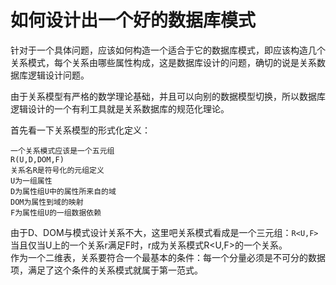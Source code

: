 # 如何设计出一个好的数据库模式      

针对于一个具体问题，应该如何构造一个适合于它的数据库模式，即应该构造几个关系模式，每个关系由哪些属性构成，这是数据库设计的问题，确切的说是关系数据库逻辑设计问题。     

由于关系模型有严格的数学理论基础，并且可以向别的数据模型切换，所以数据库逻辑设计的一个有利工具就是关系数据库的规范化理论。     

首先看一下关系模型的形式化定义：   
```
一个关系模式应该是一个五元组   
R(U,D,DOM,F)   
关系名R是符号化的元组定义    
U为一组属性    
D为属性组U中的属性所来自的域      
DOM为属性到域的映射     
F为属性组U的一组数据依赖      
```    
由于D、DOM与模式设计关系不大，这里吧关系模式看成是一个三元组：`R<U,F>`      
当且仅当U上的一个关系r满足F时，r成为关系模式R<U,F>的一个关系。     
作为一个二维表，关系要符合一个最基本的条件：每一个分量必须是不可分的数据项，满足了这个条件的关系模式就属于第一范式。      


